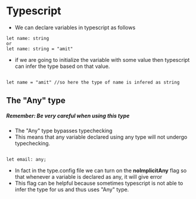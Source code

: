 # Typescript

- We can declare variables in typescript as follows

```
let name: string
or
let name: string = "amit"
```

- if we are going to initialize the variable with some value then typescript can infer the type based on that value.

```

let name = "amit" //so here the type of name is infered as string

```

## The "Any" type

##### Remember: Be very careful when using this type

- The "Any" type bypasses typechecking
- This means that any variable declared using any type will not undergo typechecking.

```

let email: any;

```

- In fact in the type.config file we can turn on the **noImplicitAny** flag so that whenever a variable is declared as any, it will give error
- This flag can be helpful because sometimes typescript is not able to infer the type for us and thus uses "Any" type. 
